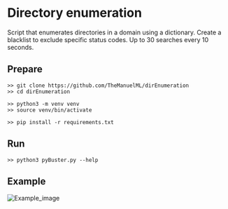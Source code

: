 # Directory enumeration
Script that enumerates directories in a domain using a dictionary. Create a blacklist to exclude specific status codes. Up to 30 searches every 10 seconds.

## Prepare
```
>> git clone https://github.com/TheManuelML/dirEnumeration
>> cd dirEnumeration

>> python3 -m venv venv
>> source venv/bin/activate

>> pip install -r requirements.txt
```

## Run
```
>> python3 pyBuster.py --help
```

## Example
![Example_image](https://github.com/TheManuelML/dirEnumeration/assets/82970354/69ea1b3c-0320-43b4-884c-e355da9df3f9)
